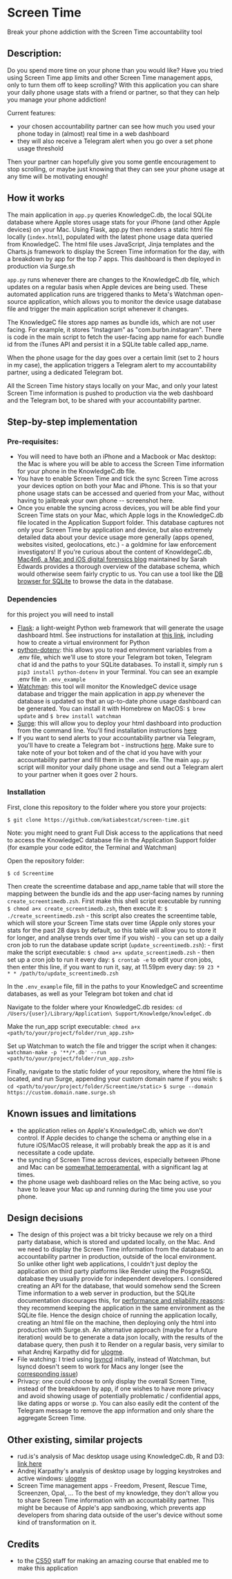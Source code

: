 # Screen Time
Break your phone addiction with the Screen Time accountability tool 


## Description: 
Do you spend more time on your phone than you would like? Have you tried using Screen Time app limits and other Screen Time management apps, only to turn them off to keep scrolling? With this application you can share your daily phone usage stats with a friend or partner, so that they can help you manage your phone addiction!

Current features:
- your chosen accountability partner can see how much you used your phone today in (almost) real time in a web dashboard
- they will also receive a Telegram alert when you go over a set phone usage threshold

Then your partner can hopefully give you some gentle encouragement to stop scrolling, or maybe just knowing that they can see your phone usage at any time will be motivating enough!


## How it works
The main application in `app.py` queries KnowledgeC.db, the local SQLite database where Apple stores usage stats for your iPhone (and other Apple devices) on your Mac. Using Flask, app.py then renders a static html file locally (`index.html`), populated with the latest phone usage data queried from KnowledgeC. The html file uses JavaScript, Jinja templates and the Charts.js framework to display the Screen Time information for the day, with a breakdown by app for the top 7 apps. This dashboard is then deployed in production via Surge.sh 

`app.py` runs whenever there are changes to the KnowledgeC.db file, which updates on a regular basis when Apple devices are being used. These automated application runs are triggered thanks to Meta's Watchman open-source application, which allows you to monitor the device usage database file and trigger the main application script whenever it changes. 

The KnowledgeC file stores app names as bundle ids, which are not user facing. For example, it stores "Instagram" as "com.burbn.instagram". There is code in the main script to fetch the user-facing app name for each bundle id from the iTunes API and persist it in a SQLite table called app_name.

When the phone usage for the day goes over a certain limit (set to 2 hours in my case), the application triggers a Telegram alert to my accountability partner, using a dedicated Telegram bot. 

All the Screen Time history stays locally on your Mac, and only your latest Screen Time information is pushed to production via the web dashboard and the Telegram bot, to be shared with your accountability partner. 


## Step-by-step implementation 

### Pre-requisites:
- You will need to have both an iPhone and a Macbook or Mac desktop: the Mac is where you will be able to access the Screen Time information for your phone in the KnowledgeC.db file. 
- You have to enable Screen Time and tick the sync Screen Time across your devices option on both your Mac and iPhone. This is so that your phone usage stats can be accessed and queried from your Mac, without having to jailbreak your own phone -- screenshot here. 
- Once you enable the syncing across devices, you will be able find your Screen Time stats on your Mac, which Apple logs in the KnowledgeC.db file located in the Application Support folder. This database captures not only your Screen Time by application and device, but also extremely detailed data about your device usage more generally (apps opened, websites visited, geolocations, etc.) - a goldmine for law enforcement investigators! If you're curious about the content of KnowldegeC.db, [Mac4n6, a Mac and iOS digital forensics blog](https://www.mac4n6.com/blog/2018/8/5/knowledge-is-power-using-the-knowledgecdb-database-on-macos-and-ios-to-determine-precise-user-and-application-usage) maintained by Sarah Edwards provides a thorough overview of the database schema, which would otherwise seem fairly cryptic to us. You can use a tool like the [DB browser for SQLite](https://sqlitebrowser.org) to browse the data in the database.

### Dependencies
for this project you will need to install
- [Flask](https://flask.palletsprojects.com/en/3.0.x/): a light-weight Python web framework that will generate the usage dashboard html. See instructions for installation at [this link](https://flask.palletsprojects.com/en/3.0.x/installation/), including how to create a virtual environment for Python
- [python-dotenv](https://github.com/theskumar/python-dotenv#readme): this allows you to read environment variables from a .env file, which we'll use to store your Telegram bot token, Telegram chat id and the paths to your SQLite databases.  To install it, simply run `$ pip3 install python-dotenv` in your Terminal. You can see an example .env file in `.env_example`
- [Watchman](https://facebook.github.io/watchman/): this tool will monitor the KnowledgeC device usage database and trigger the main application in app.py whenever the database is updated so that an up-to-date phone usage dashboard can be generated. You can install it with Homebrew on MacOS: `$ brew update` and  `$ brew install watchman`
- [Surge](https://surge.sh): this will allow you to deploy your html dashboard into production from the command line. You'll find installation instructions [here](https://surge.sh/help/getting-started-with-surge) 
- If you want to send alerts to your accountability partner via Telegram, you'll have to create a Telegram bot - instructions [here](https://www.cytron.io/tutorial/how-to-create-a-telegram-bot-get-the-api-key-and-chat-id). Make sure to take note of your bot token and of the chat id you have with your accountability partner and fill them in the `.env` file. The main `app.py` script will monitor your daily phone usage and send out a Telegram alert to your partner when it goes over 2 hours.

### Installation
First, clone this repository to the folder where you store your projects: 

`$ git clone https://github.com/katiabestcat/screen-time.git`

Note: you might need to grant Full Disk access to the applications that need to access the KnowledgeC database file in the Application Support folder (for example your code editor, the Terminal and Watchman)

Open the repository folder: 

`$ cd Screentime`

Then create the screentime database and app_name table that will store the mapping between the bundle ids and the app user-facing names by running `create_screentimedb.zsh`. First make this shell script executable by running `$ chmod a+x create_screentimedb.zsh`, then execute it: `$ ./create_screentimedb.zsh`
	- this script also creates the screentime table, which will store your Screen Time stats over time (Apple only stores your stats for the past 28 days by default, so this table will allow you to store it for longer, and analyse trends over time if you wish)
	- you can set up a daily cron job to run the database update script (`update_screentimedb.zsh`): 
		- first make the script executable: 
		`$ chmod a+x update_screentimedb.zsh`
		- then set up a cron job to run it every day: `$ crontab -e` to edit your cron jobs, then enter this line, if you want to run it, say, at 11.59pm every day: 
		`59 23 * * * /path/to/update_screentimedb.zsh` 

In the `.env_example` file, fill in the paths to your KnowledgeC and screentime databases, as well as your Telegram bot token and chat id

Navigate to the folder where your KnowledgeC.db resides:
`cd /Users/{user}/Library/Application\ Support/Knowledge/knowledgeC.db`

Make the run_app script executable: 
`chmod a+x <path/to/your/project/folder/run_app.zsh>`

Set up Watchman to watch the file and trigger the script when it changes: 
`watchman-make -p '**/*.db' --run <path/to/your/project/folder/run_app.zsh>`

Finally, navigate to the static folder of your repository, where the html file is located, and run Surge, appending your custom domain name if you wish: 
`$ cd <path/to/your/project/folder/Screentime/static>`
`$ surge --domain https://custom.domain.name.surge.sh`


## Known issues and limitations
- the application relies on Apple's KnowledgeC.db, which we don't control. If Apple decides to change the schema or anything else in a future iOS/MacOS release, it will probably break the app as it is and necessitate a code update. 
- the syncing of Screen Time across devices, especially between iPhone and Mac can be [somewhat temperamental](https://www.forbes.com/sites/gordonkelly/2023/08/05/apple-ios-16-ipados-16-iphone-ipad-bug-screentime-bug-new-iphone-problem/), with a significant lag at times. 
- the phone usage web dashboard relies on the Mac being active, so you have to leave your Mac up and running during the time you use your phone. 


## Design decisions
- The design of this project was a bit tricky because we rely on a third party database, which is stored and updated locally, on the Mac. And we need to display the Screen Time information from the database to an accountability partner in production, outside of the local environment. So unlike other light web applications, I couldn't just deploy the application on third party platforms like Render using the PosgreSQL database they usually provide for independent developers. I considered creating an API for the database, that would somehow send the Screen Time information to a web server in production, but the SQLite documentation discourages this, for [performance and reliability reasons](https://sqlite.org/draft/useovernet.html): they recommend keeping the application in the same environment as the SQLite file. Hence the design choice of running the application locally, creating an html file on the machine, then deploying only the html into production with Surge.sh. An alternative approach (maybe for a future iteration) would be to generate a data json locally, with the results of the database query, then push it to Render on a regular basis, very similar to what Andrej Karpathy did for [ulogme](https://github.com/karpathy/ulogme).
- File watching: I tried using [lsyncd](https://github.com/lsyncd/lsyncd) initially, instead of Watchman, but lsyncd doesn't seem to work for Macs any longer (see the [corresponding issue](https://github.com/lsyncd/lsyncd/issues/204#issuecomment-1794164518))
- Privacy: one could choose to only display the overall Screen Time, instead of the breakdown by app, if one wishes to have more privacy and avoid showing usage of potentially problematic / confidential apps, like dating apps or worse :p. You can also easily edit the content of the Telegram message to remove the app information and only share the aggregate Screen Time. 


## Other existing, similar projects
- rud.is's analysis of Mac desktop usage using KnowledgeC.db, R and D3: [link here](https://rud.is/b/2019/10/28/spelunking-macos-screentime-app-usage-with-r/)
- Andrej Karpathy's analysis of desktop usage by logging keystrokes and active windows: [ulogme](http://karpathy.github.io/2014/08/03/quantifying-productivity/)
- Screen Time management apps - Freedom, Present, Rescue Time, Screenzen, Opal, ...  To the best of my knowledge, they don't allow you to share Screen Time information with an accountability partner. This might be because of Apple's app sandboxing, which prevents app developers from sharing data outside of the user's device without some kind of transformation on it. 


## Credits 
- to the [CS50](https://cs50.harvard.edu/x/2023/) staff for making an amazing course that enabled me to make this application